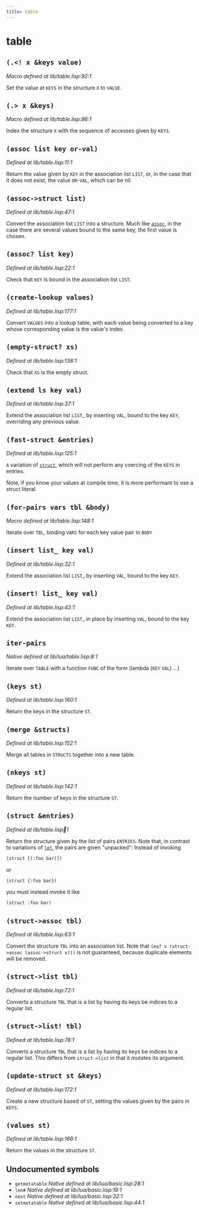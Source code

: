 ```yaml
---
title: table
---
```

# table
## `(.<! x &keys value)`
*Macro defined at lib/table.lisp:92:1*

Set the value at `KEYS` in the structure `X` to `VALUE`.

## `(.> x &keys)`
*Macro defined at lib/table.lisp:86:1*

Index the structure `X` with the sequence of accesses given by `KEYS`.

## `(assoc list key or-val)`
*Defined at lib/table.lisp:11:1*

Return the value given by `KEY` in the association list `LIST`, or, in the
case that it does not exist, the value `OR`-`VAL`, which can be nil.

## `(assoc->struct list)`
*Defined at lib/table.lisp:47:1*

Convert the association list `LIST` into a structure. Much like
[`assoc`](lib.table.md#assoc-list-key-or-val), in the case there are several values bound to the same key,
the first value is chosen.

## `(assoc? list key)`
*Defined at lib/table.lisp:22:1*

Check that `KEY` is bound in the association list `LIST`.

## `(create-lookup values)`
*Defined at lib/table.lisp:177:1*

Convert `VALUES` into a lookup table, with each value being converted to
a key whose corresponding value is the value's index.

## `(empty-struct? xs)`
*Defined at lib/table.lisp:138:1*

Check that `XS` is the empty struct.

## `(extend ls key val)`
*Defined at lib/table.lisp:37:1*

Extend the association list `LIST`_ by inserting `VAL`, bound to the key
`KEY`, overriding any previous value.

## `(fast-struct &entries)`
*Defined at lib/table.lisp:125:1*

`A` variation of [`struct`](lib.table.md#struct-entries), which will not perform any coercing of the
`KEYS` in entries.

Note, if you know your values at compile time, it is more performant
to use a struct literal.

## `(for-pairs vars tbl &body)`
*Macro defined at lib/table.lisp:148:1*

Iterate over `TBL`, binding `VARS` for each key value pair in `BODY`

## `(insert list_ key val)`
*Defined at lib/table.lisp:32:1*

Extend the association list `LIST`_ by inserting `VAL`, bound to the key
`KEY`.

## `(insert! list_ key val)`
*Defined at lib/table.lisp:42:1*

Extend the association list `LIST`_ in place by inserting `VAL`, bound to
the key `KEY`.

## `iter-pairs`
*Native defined at lib/lua/table.lisp:8:1*

Iterate over `TABLE` with a function `FUNC` of the form (lambda (`KEY` `VAL`) ...)

## `(keys st)`
*Defined at lib/table.lisp:160:1*

Return the keys in the structure `ST`.

## `(merge &structs)`
*Defined at lib/table.lisp:152:1*

Merge all tables in `STRUCTS` together into a new table.

## `(nkeys st)`
*Defined at lib/table.lisp:142:1*

Return the number of keys in the structure `ST`.

## `(struct &entries)`
*Defined at lib/table.lisp:100:1*

Return the structure given by the list of pairs `ENTRIES`. Note that, in
contrast to variations of [`let`](lib.binders.md#let-vars-body), the pairs are given "unpacked":
Instead of invoking

```cl
(struct [(:foo bar)])
```
or
```cl
(struct {:foo bar})
```
you must instead invoke it like
```cl
(struct :foo bar)
```

## `(struct->assoc tbl)`
*Defined at lib/table.lisp:63:1*

Convert the structure `TBL` into an association list. Note that
`(eq? x (struct->assoc (assoc->struct x)))` is not guaranteed,
because duplicate elements will be removed.

## `(struct->list tbl)`
*Defined at lib/table.lisp:72:1*

Converts a structure `TBL` that is a list by having its keys be indices
to a regular list.

## `(struct->list! tbl)`
*Defined at lib/table.lisp:78:1*

Converts a structure `TBL` that is a list by having its keys be indices
to a regular list. This differs from `struct->list` in that it mutates
its argument.

## `(update-struct st &keys)`
*Defined at lib/table.lisp:172:1*

Create a new structure based of `ST`, setting the values given by the
pairs in `KEYS`.

## `(values st)`
*Defined at lib/table.lisp:166:1*

Return the values in the structure `ST`.

## Undocumented symbols
 - `getmetatable` *Native defined at lib/lua/basic.lisp:28:1*
 - `len#` *Native defined at lib/lua/basic.lisp:19:1*
 - `next` *Native defined at lib/lua/basic.lisp:32:1*
 - `setmetatable` *Native defined at lib/lua/basic.lisp:44:1*
